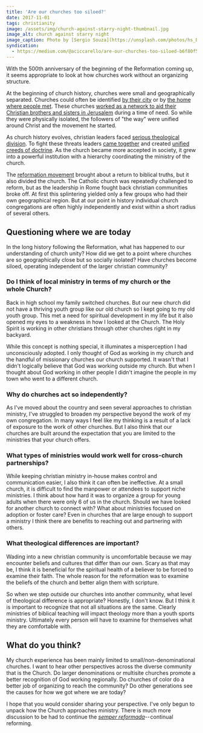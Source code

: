 ```yaml
---
title: 'Are our churches too siloed?'
date: 2017-11-01
tags: christianity
image: /assets/img/church-against-starry-night-thumbnail.jpg
image_alt: church against starry night
image_caption: Photo by [Sergio Souza](https://unsplash.com/photos/hs_B4Cs9oUQ) on [Unsplash](https://unsplash.com/)
syndication:
  - https://medium.com/@aciccarello/are-our-churches-too-siloed-b6f80f5904c9
---
```


With the 500th anniversary of the beginning of the Reformation coming up, it
seems appropriate to look at how churches work without an organizing
structure.

At the beginning of church history, churches were small and geographically
separated. Churches could often be identified [by their
city](https://www.bible.com/bible/111/REV.1.10-11) or by [the home where
people met](https://www.bible.com/bible/111/PHM.1.1-2). These churches [worked
as a network to aid their Christian brothers and sisters in
Jerusalem](https://www.bible.com/bible/111/ROM.15.26) during a time of need.
So while they were physically isolated, the followers of "the way" were
unified around Christ and the movement he started.

As church history evolves, christian leaders faced [serious theological
division](https://en.wikipedia.org/wiki/Arianism). To fight these threats
leaders [came together](https://en.wikipedia.org/wiki/First_Council_of_Nicaea)
and created [unified creeds of
doctrine](https://en.wikipedia.org/wiki/Nicene_Creed). As the church became
more accepted in society, it grew into a powerful institution with a hierarchy
coordinating the ministry of the church.

The [reformation movement](https://en.wikipedia.org/wiki/Reformation) brought
about a return to biblical truths, but it also divided the church. The
Catholic church was repeatedly challenged to reform, but as the leadership in
Rome fought back christian communities broke off. At first this splintering
yielded only a few groups who had their own geographical region. But at our
point in history individual church congregations are often highly
independently and exist within a short radius of several others.

## Questioning where we are today

In the long history following the Reformation, what has happened to our
understanding of church unity? How did we get to a point where churches are so
geographically close but so socially isolated? Have churches become siloed,
operating independent of the larger christian community?

### Do I think of local ministry in terms of my church or the whole Church?

Back in high school my family switched churches. But our new church did not
have a thriving youth group like our old church so I kept going to my old
youth group. This met a need for spiritual development in my life but it also
opened my eyes to a weakness in how I looked at the Church. The Holy Spirit is
working in other christians through other churches right in my backyard.

While this concept is nothing special, it illuminates a misperception I had
unconsciously adopted. I only thought of God as working in my church and the
handful of missionary churches our church supported. It wasn't that I didn't
logically believe that God was working outside my church. But when I thought
about God working in other people I didn't imagine the people in my town who
went to a different church.

### Why do churches act so independently?

As I've moved about the country and seen several approaches to christian
ministry, I've struggled to broaden my perspective beyond the work of my own
congregation. In many ways I feel like my thinking is a result of a lack of
exposure to the work of other churches. But I also think that our churches are
built around the expectation that you are limited to the ministries that your
church offers.

### What types of ministries would work well for cross-church partnerships?

While keeping christian ministry in-house makes control and communication
easier, I also think it can often be ineffective. At a small church, it is
difficult to find the manpower or attendees to support niche ministries. I
think about how hard it was to organize a group for young adults when there
were only 6 of us in the church. Should we have looked for another church to
connect with? What about ministries focused on adoption or foster care? Even
in churches that are large enough to support a ministry I think there are
benefits to reaching out and partnering with others.

### What theological differences are important?

Wading into a new christian community is uncomfortable because we may
encounter beliefs and cultures that differ than our own. Scary as that may be,
I think it is beneficial for the spiritual health of a believer to be forced
to examine their faith. The whole reason for the reformation was to examine
the beliefs of the church and better align them with scripture.

So when we step outside our churches into another community, what level of
theological difference is appropriate? Honestly, I don't know. But I think it
is important to recognize that not all situations are the same. Clearly
ministries of biblical teaching will impact theology more than a youth sports
ministry. Ultimately every person will have to examine for themselves what
they are comfortable with.

## What do you think?

My church experience has been mainly limited to small/non-denominational
churches. I want to hear other perspectives across the diverse community that
is the Church. Do larger denominations or multisite churches promote a better
recognition of God working regionally. Do churches of color do a better job of
organizing to reach the community? Do other generations see the causes for how
we got where we are today?

I hope that you would consider sharing your perspective. I've only begun to
unpack how the Church approaches ministry. There is much more discussion to be
had to continue the [_semper reformada_](https://en.wikipedia.org/wiki/Ecclesia_semper_reformanda_est)-- continual reforming.
